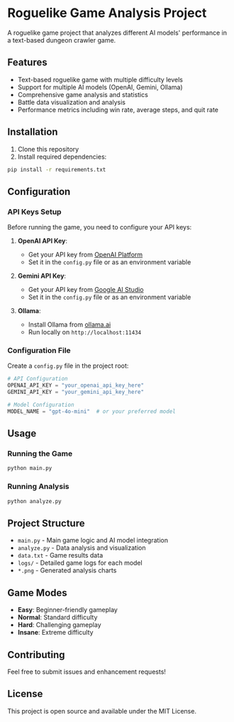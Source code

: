 # Roguelike Game Analysis Project

A roguelike game project that analyzes different AI models' performance in a text-based dungeon crawler game.

## Features

- Text-based roguelike game with multiple difficulty levels
- Support for multiple AI models (OpenAI, Gemini, Ollama)
- Comprehensive game analysis and statistics
- Battle data visualization and analysis
- Performance metrics including win rate, average steps, and quit rate

## Installation

1. Clone this repository
2. Install required dependencies:
```bash
pip install -r requirements.txt
```

## Configuration

### API Keys Setup

Before running the game, you need to configure your API keys:

1. **OpenAI API Key**: 
   - Get your API key from [OpenAI Platform](https://platform.openai.com/api-keys)
   - Set it in the `config.py` file or as an environment variable

2. **Gemini API Key**:
   - Get your API key from [Google AI Studio](https://makersuite.google.com/app/apikey)
   - Set it in the `config.py` file or as an environment variable

3. **Ollama**:
   - Install Ollama from [ollama.ai](https://ollama.ai)
   - Run locally on `http://localhost:11434`

### Configuration File

Create a `config.py` file in the project root:

```python
# API Configuration
OPENAI_API_KEY = "your_openai_api_key_here"
GEMINI_API_KEY = "your_gemini_api_key_here"

# Model Configuration
MODEL_NAME = "gpt-4o-mini"  # or your preferred model
```

## Usage

### Running the Game

```bash
python main.py
```

### Running Analysis

```bash
python analyze.py
```

## Project Structure

- `main.py` - Main game logic and AI model integration
- `analyze.py` - Data analysis and visualization
- `data.txt` - Game results data
- `logs/` - Detailed game logs for each model
- `*.png` - Generated analysis charts

## Game Modes

- **Easy**: Beginner-friendly gameplay
- **Normal**: Standard difficulty
- **Hard**: Challenging gameplay
- **Insane**: Extreme difficulty

## Contributing

Feel free to submit issues and enhancement requests!

## License

This project is open source and available under the MIT License. 